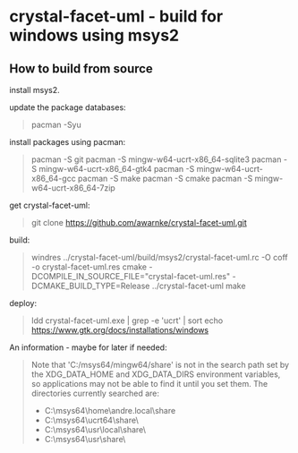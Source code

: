 
crystal-facet-uml - build for windows using msys2
=============

How to build from source
-----------

install msys2.

update the package databases:

> pacman -Syu

install packages using pacman:

> pacman -S git
> pacman -S mingw-w64-ucrt-x86_64-sqlite3
> pacman -S mingw-w64-ucrt-x86_64-gtk4
> pacman -S mingw-w64-ucrt-x86_64-gcc
> pacman -S make
> pacman -S cmake
> pacman -S mingw-w64-ucrt-x86_64-7zip

get crystal-facet-uml:

> git clone https://github.com/awarnke/crystal-facet-uml.git

build:

> windres ../crystal-facet-uml/build/msys2/crystal-facet-uml.rc -O coff -o crystal-facet-uml.res
> cmake -DCOMPILE_IN_SOURCE_FILE="crystal-facet-uml.res" -DCMAKE_BUILD_TYPE=Release ../crystal-facet-uml
> make

deploy:

> ldd crystal-facet-uml.exe | grep -e 'ucrt' | sort
> echo https://www.gtk.org/docs/installations/windows


An information - maybe for later if needed:

> Note that 'C:/msys64/mingw64/share' is not in the search path
> set by the XDG_DATA_HOME and XDG_DATA_DIRS
> environment variables, so applications may not
> be able to find it until you set them. The
> directories currently searched are:
>
> - C:\msys64\home\andre\.local\share
> - C:\msys64\ucrt64\share\
> - C:\msys64\usr\local\share\
> - C:\msys64\usr\share\
